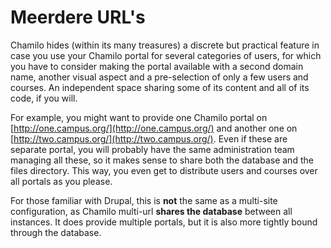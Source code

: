 # Meerdere URL's

Chamilo hides \(within its many treasures\) a discrete but practical feature in case you use your Chamilo portal for several categories of users, for which you have to consider making the portal available with a second domain name, another visual aspect and a pre-selection of only a few users and courses. An independent space sharing some of its content and all of its code, if you will.

For example, you might want to provide one Chamilo portal on [http://one.campus.org/](http://one.campus.org/) and another one on [http://two.campus.org/](http://two.campus.org/). Even if these are separate portal, you will probably have the same administration team managing all these, so it makes sense to share both the database and the files directory. This way, you even get to distribute users and courses over all portals as you please.

For those familiar with Drupal, this is **not** the same as a multi-site configuration, as Chamilo multi-url **shares the database** between all instances. It does provide multiple portals, but it is also more tightly bound through the database.

